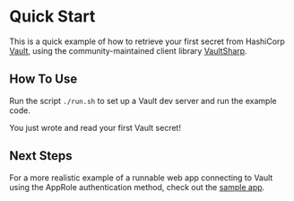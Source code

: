 # Quick Start

This is a quick example of how to retrieve your first secret from HashiCorp
[Vault](https://www.vaultproject.io/), using the community-maintained client
library [VaultSharp](https://github.com/rajanadar/VaultSharp).

## How To Use

Run the script `./run.sh` to set up a Vault dev server and run the example code.

You just wrote and read your first Vault secret!

## Next Steps

For a more realistic example of a runnable web app connecting to Vault using the
AppRole authentication method, check out the [sample app](../sample-app).
